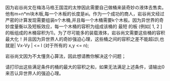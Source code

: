 因为岩谷尚文在梅洛马格王国混的太惨因此需要自己做桶来装奇妙の液体去售卖。他有m=n*m块木板,每一个木板的长度是ai。作为一个成功的商人，岩谷尚文经过严密的计算发现需要组装n个木桶,并且每一个木桶需要k个木板。因为异世界的奇妙度量衡以及短板效应，每一个木桶的容积为组成该桶的 最短 的板 (例如[ 1, 2 ]的板组成的木桶容积为1)。为了尽可能多的装载液体，岩谷尚文需要这些桶的容积最大化！并且因为异世界人的奇妙强迫心理，这些桶之间的容积之差不能超过l,也就是| Vx-Vy | <= l (对于所有的 x,y <= n);

岩谷尚文因为不太懂贪心算法，因此想请教你解决这个问题；

请打印出这些满足条件的桶的最大的容积之和，如果无法满足上述条件，请输出0来否认异世界人的强迫心理。
